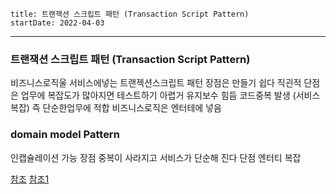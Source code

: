 ```
title: 트랜잭션 스크립트 패턴 (Transaction Script Pattern)
startDate: 2022-04-03
```
---

### 트랜잭션 스크립트 패턴 (Transaction Script Pattern)

비즈니스로직울 서비스에넣는
트랜젝션스크립트 패턴
장점은 만들기 쉽다 직괸적
단점은 업무에 복잡도가 많아지면 테스트하기 아렵거 유지보수 힘듬
코드중복 발생 (서비스 복잡)
즉 단순한업무에 적합
비즈니스로직은 엔터테에 넣음

### domain model Pattern
인캡슐레이션 가능
장점 중복이 사라지고
서비스가 단순해 진다
단점 엔터티 복잡


[참조](https://javacan.tistory.com/entry/94)
[참조1](https://blog.naver.com/PostView.nhn?blogId=good_ray&logNo=222267722516)
